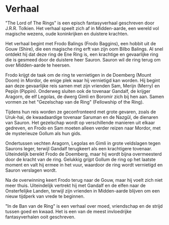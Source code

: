 # Verhaal
"The Lord of The Rings" is een episch fantasyverhaal geschreven door J.R.R. Tolkien. Het verhaal speelt zich af in Midden-aarde, een wereld vol magische wezens, oude koninkrijken en duistere krachten.

Het verhaal begint met Frodo Balings (Frodo Baggins), een hobbit uit de Gouw (Shire), die een magische ring erft van zijn oom Bilbo Balings. Al snel ontdekt hij dat deze ring de Ene Ring is, een krachtige en gevaarlijke ring die is gesmeed door de duistere heer Sauron. Sauron wil de ring terug om over Midden-aarde te heersen.

Frodo krijgt de taak om de ring te vernietigen in de Doemberg (Mount Doom) in Mordor, de enige plek waar hij vernietigd kan worden. Hij begint aan deze gevaarlijke reis samen met zijn vrienden Sam, Merijn (Merry) en Pepijn (Pippin). Onderweg sluiten ook de tovenaar Gandalf, de krijger Aragorn, de elf Legolas, de dwerg Gimli en Boromir zich bij hen aan. Samen vormen ze het "Gezelschap van de Ring" (Fellowship of the Ring).

Tijdens hun reis worden ze geconfronteerd met grote gevaren, zoals de Uruk-hai, de kwaadaardige tovenaar Saruman en de Nazgûl, de dienaren van Sauron. Het gezelschap wordt op verschillende manieren uit elkaar gedreven, en Frodo en Sam moeten alleen verder reizen naar Mordor, met de mysterieuze Gollum als hun gids.

Ondertussen vechten Aragorn, Legolas en Gimli in grote veldslagen tegen Saurons leger, terwijl Gandalf terugkeert als een krachtigere tovenaar. Uiteindelijk bereikt Frodo de Doemberg, maar hij wordt bijna overmeesterd door de kracht van de ring. Gelukkig grijpt Gollum de ring op het laatste moment en valt hij ermee in het vuur, waardoor de ring wordt vernietigd en Sauron verslagen wordt.

Na de overwinning keert Frodo terug naar de Gouw, maar hij voelt zich niet meer thuis. Uiteindelijk vertrekt hij met Gandalf en de elfen naar de Onsterfelijke Landen, terwijl zijn vrienden in Midden-aarde blijven om een nieuw tijdperk van vrede te beginnen.

"In de Ban van de Ring" is een verhaal over moed, vriendschap en de strijd tussen goed en kwaad. Het is een van de meest invloedrijke fantasyverhalen ooit geschreven.
